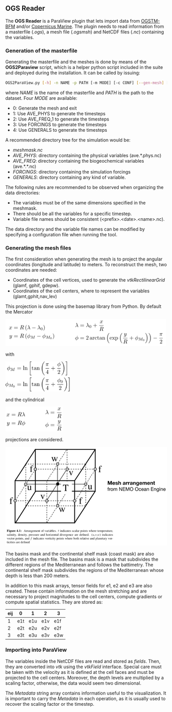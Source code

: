 ## OGS Reader

The **OGS Reader** is a ParaView plugin that lets import data from [OGSTM-BFM](http://medeaf.inogs.it/how-data-are-generated) and/or [Copernicus Marine](http://marine.copernicus.eu/services-portfolio/access-to-products/). The plugin needs to read information from a masterfile (_.ogs_), a mesh file (_.ogsmsh_) and NetCDF files (_.nc_) containing the variables.

### Generation of the masterfile

Generating the masterfile and the meshes is done by means of the **OGS2Paraview** script, which is a helper python script included in the suite and deployed during the installation. It can be called by issuing:

```bash
OGS2ParaView.py [-h] -n NAME -p PATH [-m MODE] [-c CONF] [--gen-mesh] [--meshmask MESH]
```
where _NAME_ is the name of the masterfile and _PATH_ is the path to the dataset. Four _MODE_ are available:

* 0: Generate the mesh and exit
* 1: Use AVE_PHYS to generate the timesteps
* 2: Use AVE_FREQ_1 to generate the timesteps
* 3: Use FORCINGS to generate the timesteps
* 4: Use GENERALS to generate the timesteps

A recommended directory tree for the simulation would be:

* _meshmask.nc_
* _AVE_PHYS_: directory containing the physical variables (ave.\*.phys.nc)
* _AVE_FREQ_: directory containing the biogeochemical variables (ave.\*.\*.nc)
* _FORCINGS_: directory containing the simulation forcings
* _GENERALS_: directory containing any kind of variable.

The following rules are recommended to be observed when organizing the data directories:

* The variables must be of the same dimensions specified in the meshmask.
* There should be all the variables for a specific timestep.
* Variable file names should be consistent (\<prefix\>.\<date\>.\<name\>.nc).

The data directory and the variable file names can be modified by specifying a configuration file when running the tool.

### Generating the mesh files

The first consideration when generating the mesh is to project the angular coordinates (longitude and latitude) to meters. To reconstruct the mesh, two coordinates are needed:

* Coordinates of the cell vertices, used to generate the _vtkRectilinearGrid_ (glamf, gphif, gdepw).
* Coordinates of the cell centers, where to represent the variables (glamt,gphit,nav_lev)

This projection is done using the basemap library from Python. By default the Mercator 

<img src="https://github.com/inogs/OGSParaviewSuite/blob/master/OGSPlugins/OGSReader/doc/eq1.png" alt="" width="500"/>

with

<img src="https://github.com/inogs/OGSParaviewSuite/blob/master/OGSPlugins/OGSReader/doc/eq2.png" alt="" width="200"/>

and the cylindrical 

<img src="https://github.com/inogs/OGSParaviewSuite/blob/master/OGSPlugins/OGSReader/doc/eq3.png" alt="" width="180"/>

projections are considered.

<img src="https://github.com/inogs/OGSParaviewSuite/blob/master/OGSPlugins/OGSReader/doc/mesh.png" alt="" width="600"/>

The basins mask and the continental shelf mask (coast mask) are also included in the mesh file. The basins mask is a mask that subdivides the different regions of the Mediterranean and follows the battimetry. The continental shelf mask subdivides the regions of the Mediterranean whose depth is less than 200 meters.

In addition to this mask arrays, tensor fields for e1, e2 and e3 are also created. These contain information on the mesh stretching and are necessary to project magnitudes to the cell centers, compute gradients or compute spatial statistics. They are stored as:

| eij |  0  |  1  |  2  |  3  |
| --- | --- | --- | --- | --- |
|  1  | e1t | e1u | e1v | e1f |
|  2  | e2t | e2u | e2v | e2f |
|  3  | e3t | e3u | e3v | e3w |

### Importing into ParaView

The variables inside the NetCDF files are read and stored as _fields_. Then, they are converted into _vtk_ using the _vtkField_ interface. Special care must be taken with the velocity as it is defined at the cell faces and must be projected to the cell centers. Moreover, the depth levels are multiplied by a scaling factor, otherwise, the data would seem two dimensional.

The _Metadata_ string array contains information useful to the visualization. It is important to carry the _Metadata_ in each operation, as it is usually used to recover the scaling factor or the timestep.